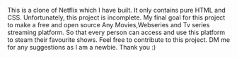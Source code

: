 This is a clone of Netflix which I have built. It only contains pure HTML and CSS. Unfortunately, this project is incomplete.
My final goal for this project to make a free and open source Any Movies,Webseries and Tv series streaming platform. 
So that every person can access and use this platform to steam their favourite shows.
Feel free to contribute to this project.
DM me for any suggestions as I am a newbie.
Thank you :)
